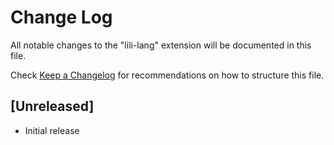 # Change Log

All notable changes to the "lili-lang" extension will be documented in this file.

Check [Keep a Changelog](http://keepachangelog.com/) for recommendations on how to structure this file.

## [Unreleased]

- Initial release